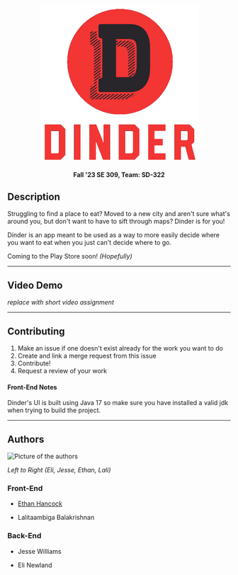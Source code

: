 <div align="center">
<img src="./Frontend/dinder/app/src/main/res/drawable/temporary_logo.png" height="350px" alt="Dinder Logo">
    
<h4>Fall '23 SE 309, Team: SD-322</h4>
</div>

## Description
Struggling to find a place to eat? Moved to a new city and aren't sure what's around you, but don't want to have to sift through maps? Dinder is for you!

Dinder is an app meant to be used as a way to more easily decide where you want to eat when you just can't decide where to go. 

Coming to the Play Store soon! *(Hopefully)*

---

## Video Demo
*replace with short video assignment*

---

## Contributing
1. Make an issue if one doesn't exist already for the work you want to do
2. Create and link a merge request from this issue 
3. Contribute!
4. Request a review of your work

#### Front-End Notes
Dinder's UI is built using Java 17 so make sure you have installed a valid jdk when trying to build the project.

---

## Authors

<img src="./Documents/team-pic.png" height="350px" alt="Picture of the authors">

*Left to Right (Eli, Jesse, Ethan, Lali)*

### Front-End
* [Ethan Hancock](https://www.ethanhancock.org/)

*  Lalitaambiga Balakrishnan

### Back-End

* Jesse Williams

* Eli Newland

